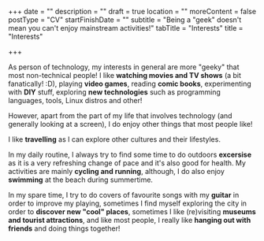 +++
date = ""
description = ""
draft = true
location = ""
moreContent = false
postType = "CV"
startFinishDate = ""
subtitle = "Being a \"geek\" doesn't mean you can't enjoy mainstream activities!"
tabTitle = "Interests"
title = "Interests"

+++
<br/>

As person of technology, my interests in general are more "geeky" that most non-technical people! I like **watching movies and TV shows** (a bit fanatically! :D), playing **video games**, reading **comic books**, experimenting with **DIY** stuff, exploring **new technologies** such as programming languages, tools, Linux distros and other!

However, apart from the part of my life that involves technology (and generally looking at a screen), I do enjoy other things that most people like!

I like **travelling** as I can explore other cultures and their lifestyles.

In my daily routine, I always try to find some time to do outdoors **excersise** as it is a very refreshing change of pace and it's also good for health. My activities are mainly **cycling and running**, although, I do also enjoy **swimming** at the beach during summertime.

In my spare time, I try to do covers of favourite songs with my **guitar** in order to improve my playing, sometimes I find myself exploring the city in order to **discover new "cool" places**, sometimes I like (re)visiting **museums and tourist attractions**, and like most people, I really like **hanging out with friends** and doing things together!